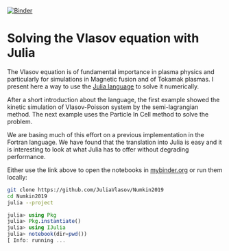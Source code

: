 [![Binder](https://mybinder.org/badge_logo.svg)](https://mybinder.org/v2/gh/juliavlasov/Numkin2019/master)

# Solving the Vlasov equation with Julia

The Vlasov equation is of fundamental importance in plasma physics and particularly for simulations in Magnetic fusion and of Tokamak plasmas. I present here a way to use the [Julia language](https://julialang.org) to solve it numerically.

After a short introduction about the language, the first example showed the kinetic simulation of 
Vlasov-Poisson system by the semi-lagrangian method. The next example uses the Particle In Cell method to solve the problem.

We are basing much of this effort on a previous implementation in the Fortran language. We have found that the translation into Julia is easy and it is interesting to look at what Julia has to offer without degrading performance.


Either use the link above to open the notebooks in
[mybinder.org](https://mybinder.org/v2/gh/juliavlasov/Numkin2019/master) or
run them locally:

```bash
git clone https://github.com/JuliaVlasov/Numkin2019
cd Numkin2019
julia --project
```

```julia
julia> using Pkg
julia> Pkg.instantiate()
julia> using IJulia
julia> notebook(dir=pwd())
[ Info: running ...
```


